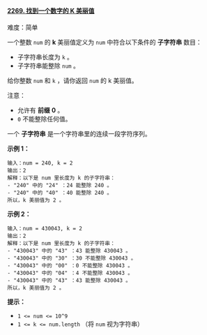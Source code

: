 ﻿#### [2269\. 找到一个数字的 K 美丽值](https://leetcode.cn/problems/find-the-k-beauty-of-a-number/)

难度：简单

一个整数 `num` 的 **k** 美丽值定义为 `num` 中符合以下条件的 **子字符串** 数目：

-   子字符串长度为 `k` 。
-   子字符串能整除 `num` 。

给你整数 `num` 和 `k` ，请你返回 `num` 的 k 美丽值。

注意：

-   允许有 **前缀** **0** 。
-   `0` 不能整除任何值。

一个 **子字符串** 是一个字符串里的连续一段字符序列。

**示例 1：**

```
输入：num = 240, k = 2
输出：2
解释：以下是 num 里长度为 k 的子字符串：
- "240" 中的 "24" ：24 能整除 240 。
- "240" 中的 "40" ：40 能整除 240 。
所以，k 美丽值为 2 。
```

**示例 2：**

```
输入：num = 430043, k = 2
输出：2
解释：以下是 num 里长度为 k 的子字符串：
- "430043" 中的 "43" ：43 能整除 430043 。
- "430043" 中的 "30" ：30 不能整除 430043 。
- "430043" 中的 "00" ：0 不能整除 430043 。
- "430043" 中的 "04" ：4 不能整除 430043 。
- "430043" 中的 "43" ：43 能整除 430043 。
所以，k 美丽值为 2 。
```

**提示：**

-   `1 <= num <= 10^9`
-   `1 <= k <= num.length` （将 `num` 视为字符串）
